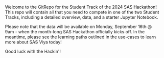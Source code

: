 Welcome to the GitRepo for the Student Track of the 2024 SAS Hackathon! This repo will contain all that you need to compete in one of the two Student Tracks, including a detailed overview, data, and a starter Jupyter Notebook.

Please note that the data will be available on Monday, September 16th @ 9am - when the month-long SAS Hackathon officially kicks off.  In the meantime, please see the learning paths outlined in the use-cases to learn more about SAS Viya today!

Good luck with the Hackin'!
